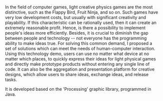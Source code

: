 In the field of computer games, light creative physics games are the most distinctive, such as the Flappy Bird, Fruit Ninja, and so on. Such games have very low development costs, but usually with significant creativity and playability. If this characteristic can be rationally used, then it can create an extremely reasonable profit.
Hence, is there a possibility to implement people's ideas more efficiently. Besides, it is crucial to diminish the gap between people and technology -- not everyone has the programming ability to make ideas true.
For solving this common demand, I proposed a set of solutions which can meet the needs of human-computer interaction.
Using this technology demo, users can use no matter what device at no matter which places, to quickly express their ideas for light physical games and directly make prototype products without entering any single line of code. It can also be the aggregation and presentation platform for creative designs, which allow users to share ideas, exchange ideas, and release tasks.

It is developed based on the 'Processing' graphic library, programmed in Java.

